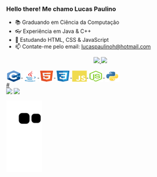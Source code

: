### Hello there! Me chamo Lucas Paulino
- 📚 Graduando em Ciência da Computação
- 👓 Experiência em Java & C++
- 🌱 Estudando HTML, CSS & JavaScript
- 📫 Contate-me pelo email: lucaspaulinoh@hotmail.com

<div align="center">
  <a href="https://github.com/lucaspaulinoh">
  <img height="180em" src="https://github-readme-stats.vercel.app/api?username=lucaspaulinoh&show_icons=true&theme=dracula&include_all_commits=true&count_private=true"/>
  <img height="180em" src="https://github-readme-stats.vercel.app/api/top-langs/?username=lucaspaulinoh&layout=compact&langs_count=7&theme=dracula"/>
</div> 
  <div style="display: inline_block"><br>
    
  <img align="center" alt="C++" height="30" width="40" src="https://github.com/devicons/devicon/blob/master/icons/cplusplus/cplusplus-original.svg">
  <img align="center" alt="C++" height="30" width="40" src="https://github.com/devicons/devicon/blob/master/icons/java/java-original.svg">
  <img align="center" alt="HTML" height="30" width="40" src="https://raw.githubusercontent.com/devicons/devicon/master/icons/html5/html5-original.svg">
  <img align="center" alt="CSS" height="30" width="40" src="https://raw.githubusercontent.com/devicons/devicon/master/icons/css3/css3-original.svg">
  <img align="center" alt="Js" height="30" width="40" src="https://raw.githubusercontent.com/devicons/devicon/master/icons/javascript/javascript-plain.svg">
  <img align="center" alt="Js" height="30" width="40" src="https://github.com/devicons/devicon/blob/master/icons/nodejs/nodejs-original.svg">
  <img align="center" alt="Python" height="30" width="40" src="https://raw.githubusercontent.com/devicons/devicon/master/icons/python/python-original.svg">
  
</div>
#
<div> 
  <a href="https://www.instagram.com/lucaspaulinoh/" target="_blank"><img src="https://img.shields.io/badge/-Instagram-%23E4405F?style=for-the-badge&logo=instagram&logoColor=white" target="_blank"></a>
  <a href="https://www.linkedin.com/in/lucas-paulino-6b174a15a/" target="_blank"><img src="https://img.shields.io/badge/-LinkedIn-%230077B5?style=for-the-badge&logo=linkedin&logoColor=white" target="_blank"></a> 
  
 ![Snake animation](https://github.com/lucaspaulinoh/lucaspaulinoh/blob/output/github-contribution-grid-snake.svg)
  
</div>
